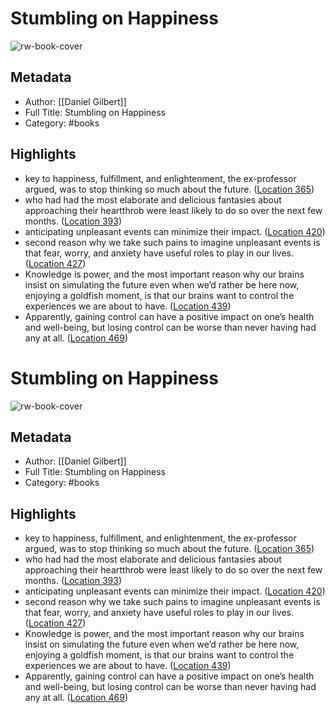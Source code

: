 # Stumbling on Happiness

![rw-book-cover](https://images-na.ssl-images-amazon.com/images/I/51OOOMK5tcL._SL200_.jpg)

## Metadata
- Author: [[Daniel Gilbert]]
- Full Title: Stumbling on Happiness
- Category: #books

## Highlights
- key to happiness, fulfillment, and enlightenment, the ex-professor argued, was to stop thinking so much about the future. ([Location 365](https://readwise.io/to_kindle?action=open&asin=B000GCFW0A&location=365))
- who had had the most elaborate and delicious fantasies about approaching their heartthrob were least likely to do so over the next few months. ([Location 393](https://readwise.io/to_kindle?action=open&asin=B000GCFW0A&location=393))
- anticipating unpleasant events can minimize their impact. ([Location 420](https://readwise.io/to_kindle?action=open&asin=B000GCFW0A&location=420))
- second reason why we take such pains to imagine unpleasant events is that fear, worry, and anxiety have useful roles to play in our lives. ([Location 427](https://readwise.io/to_kindle?action=open&asin=B000GCFW0A&location=427))
- Knowledge is power, and the most important reason why our brains insist on simulating the future even when we’d rather be here now, enjoying a goldfish moment, is that our brains want to control the experiences we are about to have. ([Location 439](https://readwise.io/to_kindle?action=open&asin=B000GCFW0A&location=439))
- Apparently, gaining control can have a positive impact on one’s health and well-being, but losing control can be worse than never having had any at all. ([Location 469](https://readwise.io/to_kindle?action=open&asin=B000GCFW0A&location=469))
# Stumbling on Happiness

![rw-book-cover](https://images-na.ssl-images-amazon.com/images/I/51OOOMK5tcL._SL200_.jpg)

## Metadata
- Author: [[Daniel Gilbert]]
- Full Title: Stumbling on Happiness
- Category: #books

## Highlights
- key to happiness, fulfillment, and enlightenment, the ex-professor argued, was to stop thinking so much about the future. ([Location 365](https://readwise.io/to_kindle?action=open&asin=B000GCFW0A&location=365))
- who had had the most elaborate and delicious fantasies about approaching their heartthrob were least likely to do so over the next few months. ([Location 393](https://readwise.io/to_kindle?action=open&asin=B000GCFW0A&location=393))
- anticipating unpleasant events can minimize their impact. ([Location 420](https://readwise.io/to_kindle?action=open&asin=B000GCFW0A&location=420))
- second reason why we take such pains to imagine unpleasant events is that fear, worry, and anxiety have useful roles to play in our lives. ([Location 427](https://readwise.io/to_kindle?action=open&asin=B000GCFW0A&location=427))
- Knowledge is power, and the most important reason why our brains insist on simulating the future even when we’d rather be here now, enjoying a goldfish moment, is that our brains want to control the experiences we are about to have. ([Location 439](https://readwise.io/to_kindle?action=open&asin=B000GCFW0A&location=439))
- Apparently, gaining control can have a positive impact on one’s health and well-being, but losing control can be worse than never having had any at all. ([Location 469](https://readwise.io/to_kindle?action=open&asin=B000GCFW0A&location=469))
